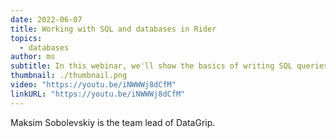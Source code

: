 ```yaml
---
date: 2022-06-07
title: Working with SQL and databases in Rider
topics:
  - databases
author: ms
subtitle: In this webinar, we'll show the basics of writing SQL queries and working with data in Rider. All described is also relevant to the dedicated database IDE called DataGrip and all other IntelliJ-based IDEs.
thumbnail: ./thumbnail.png
video: "https://youtu.be/iNWWWj8dCfM"
linkURL: "https://youtu.be/iNWWWj8dCfM"
---
```


Maksim Sobolevskiy is the team lead of DataGrip.
